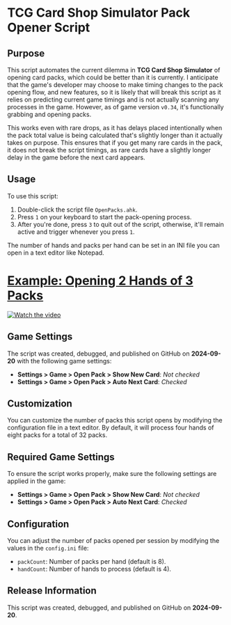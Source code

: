 # TCG Card Shop Simulator Pack Opener Script

## Purpose
This script automates the current dilemma in **TCG Card Shop Simulator** of opening card packs, which could be better than it is currently. I anticipate that the game's developer may choose to make timing changes to the pack opening flow, and new features, so it is likely that will break this script as it relies on predicting current game timings and is not actually scanning any processes in the game. However, as of game version `v0.34`, it's functionally grabbing and opening packs.

This works even with rare drops, as it has delays placed intentionally when the pack total value is being calculated that's slightly longer than it actually takes on purpose. This ensures that if you get many rare cards in the pack, it does not break the script timings, as rare cards have a slightly longer delay in the game before the next card appears.

## Usage
To use this script:
1. Double-click the script file `OpenPacks.ahk`.
2. Press `1` on your keyboard to start the pack-opening process.
3. After you're done, press `3` to quit out of the script, otherwise, it'll remain active and trigger whenever you press `1`.

The number of hands and packs per hand can be set in an INI file you can open in a text editor like Notepad.
# [Example: Opening 2 Hands of 3 Packs](https://www.youtube.com/watch?v=G3QEsq1QnkQ)
[![Watch the video](https://img.youtube.com/vi/G3QEsq1QnkQ/maxresdefault.jpg)](https://www.youtube.com/watch?v=G3QEsq1QnkQ)

## Game Settings
The script was created, debugged, and published on GitHub on **2024-09-20** with the following game settings:

- **Settings > Game > Open Pack > Show New Card**: *Not checked*
- **Settings > Game > Open Pack > Auto Next Card**: *Checked*

## Customization
You can customize the number of packs this script opens by modifying the configuration file in a text editor. By default, it will process four hands of eight packs for a total of 32 packs.

## Required Game Settings
To ensure the script works properly, make sure the following settings are applied in the game:

- **Settings > Game > Open Pack > Show New Card**: *Not checked*
- **Settings > Game > Open Pack > Auto Next Card**: *Checked*

## Configuration
You can adjust the number of packs opened per session by modifying the values in the `config.ini` file:
- `packCount`: Number of packs per hand (default is 8).
- `handCount`: Number of hands to process (default is 4).

## Release Information
This script was created, debugged, and published on GitHub on **2024-09-20**.

